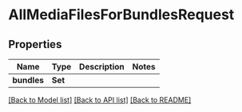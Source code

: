 # AllMediaFilesForBundlesRequest

## Properties

Name | Type | Description | Notes
------------ | ------------- | ------------- | -------------
**bundles** | **Set<Int>** |  | 

[[Back to Model list]](../README.md#documentation-for-models) [[Back to API list]](../README.md#documentation-for-api-endpoints) [[Back to README]](../README.md)


